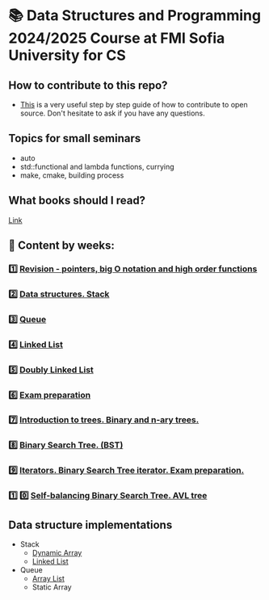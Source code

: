 # :books: Data Structures and Programming 2024/2025 Course at FMI Sofia University for CS

## How to contribute to this repo?

- [This](https://www.dataschool.io/how-to-contribute-on-github/) is a very useful step by step guide of how to contribute to open source. Don't hesitate to ask if you have any questions.

## Topics for small seminars

- auto
- std::functional and lambda functions, currying
- make, cmake, building process

## What books should I read?

[Link](https://github.com/semerdzhiev/reading/blob/main/algorithms.adoc)

## :pushpin: Content by weeks:

### 1️⃣ [Revision - pointers, big O notation and high order functions](./week1)

### 2️⃣ [Data structures. Stack](./week2)

### 3️⃣ [Queue](./week3)

### 4️⃣ [Linked List](./week4)

### 5️⃣ [Doubly Linked List](./week5)

### 6️⃣ [Exam preparation](./week6)

### 7️⃣ [Introduction to trees. Binary and n-ary trees.](./week7)

### 8️⃣ [Binary Search Tree. (BST)](./week8)

### 9️⃣ [Iterators. Binary Search Tree iterator. Exam preparation.](./week9)

### 1️⃣ 0️⃣ [Self-balancing Binary Search Tree. AVL tree](./week10)

## Data structure implementations

- Stack
  - [Dynamic Array](./week2%20-%20stack/implementation/ArrayStack/ArrayStack.h)
  - [Linked List](./week2%20-%20stack/implementation/LinkedStack/LinkedStack.h)
- Queue
  - [Array List](./week3%20-%20queue/implementation/LinkedQueue/LinkedQueue.h)
  - Static Array
